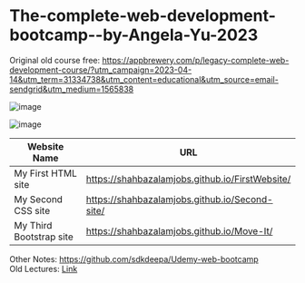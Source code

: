 # The-complete-web-development-bootcamp--by-Angela-Yu-2023

Original old course free: https://appbrewery.com/p/legacy-complete-web-development-course/?utm_campaign=2023-04-14&utm_term=31334738&utm_content=educational&utm_source=email-sendgrid&utm_medium=1565838

![image](https://user-images.githubusercontent.com/125631878/229377353-db469a0a-838a-4cc6-9c67-e8675ff6891a.png)

![image](https://user-images.githubusercontent.com/125631878/229377400-f89560ee-0ac0-4435-bdc4-219dfdbea494.png)



| Website Name           | URL                                               |
|------------------------|---------------------------------------------------|
| My First HTML site      | https://shahbazalamjobs.github.io/FirstWebsite/    |
| My Second CSS site     | https://shahbazalamjobs.github.io/Second-site/     |
| My Third Bootstrap site   | https://shahbazalamjobs.github.io/Move-It/     |

Other Notes: https://github.com/sdkdeepa/Udemy-web-bootcamp <br>
Old Lectures: [Link](https://appbrewery.com/p/legacy-complete-web-development-course/?utm_campaign=2023-04-14&utm_term=31334738&utm_content=educational&utm_source=email-sendgrid&utm_medium=1565838)
